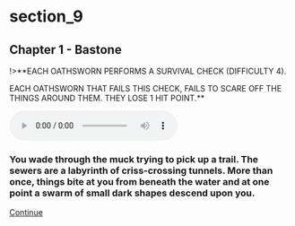
# section_9

## Chapter 1 - Bastone

!>**EACH OATHSWORN PERFORMS A SURVIVAL CHECK (DIFFICULTY 4).

EACH OATHSWORN THAT FAILS THIS CHECK, FAILS TO SCARE OFF THE THINGS AROUND THEM. THEY LOSE 1 HIT POINT.**

<audio controls><source src="../../decomp/app/src/main/res/raw/chp1_4_7__a.mp3" type="audio/mpeg"></audio>

### You wade through the muck trying to pick up a trail. The sewers are a labyrinth of criss-crossing tunnels. More than once, things bite at you from beneath the water and at one point a swarm of small dark shapes descend upon you.

[Continue](output/chapter1/section_11.md)



